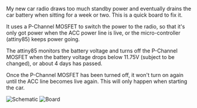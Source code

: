 My new car radio draws too much standby power and eventually drains the car battery when sitting for a week or two.  This is a quick board to fix it.

It uses a P-Channel MOSFET to switch the power to the radio, so that it's only got power when the ACC power line is live, or the micro-controller (attiny85) keeps power going.

The attiny85 monitors the battery voltage and turns off the P-Channel MOSFET when the battery voltage drops below 11.75V (subject to be changed), or about 4 days has passed.

Once the P-Channel MOSFET has been turned off, it won't turn on again until the ACC line becomes live again.  This will only happen when starting the car.

![Schematic](https://gitea.simcop2387.info/simcop2387/Radio-Power/raw/branch/master/Radio-Power.png)
![Board](https://gitea.simcop2387.info/simcop2387/Radio-Power/raw/branch/master/board.png)
